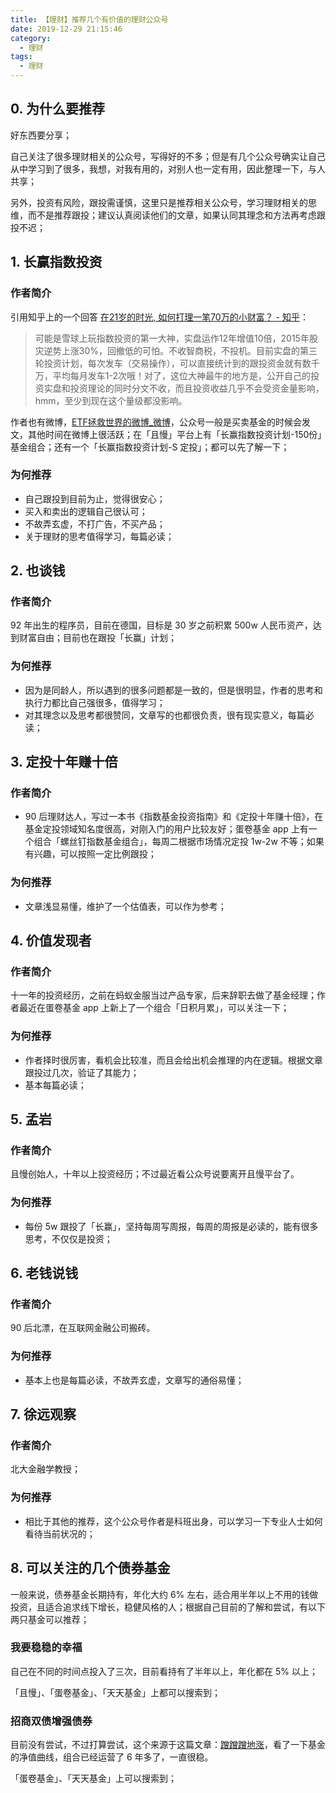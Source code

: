 ```yaml
---
title: 【理财】推荐几个有价值的理财公众号
date: 2019-12-29 21:15:46
category:
  - 理财
tags:
  - 理财
---
```


## 0. 为什么要推荐

好东西要分享；

自己关注了很多理财相关的公众号，写得好的不多；但是有几个公众号确实让自己从中学习到了很多，我想，对我有用的，对别人也一定有用，因此整理一下，与人共享；

另外，投资有风险，跟投需谨慎，这里只是推荐相关公众号，学习理财相关的思维，而不是推荐跟投；建议认真阅读他们的文章，如果认同其理念和方法再考虑跟投不迟；

<!-- more -->

## 1. 长赢指数投资

### 作者简介

引用知乎上的一个回答 [在21岁的时光, 如何打理一笔70万的小财富？ - 知乎](https://www.zhihu.com/question/67610112/answer/260313707)：

> 可能是雪球上玩指数投资的第一大神，实盘运作12年增值10倍，2015年股灾逆势上涨30%，回撤低的可怕。不收智商税，不投机。目前实盘的第三轮投资计划，每次发车（交易操作），可以直接统计到的跟投资金就有数千万，平均每月发车1-2次哦！对了，这位大神最牛的地方是，公开自己的投资实盘和投资理论的同时分文不收，而且投资收益几乎不会受资金量影响，hmm，至少到现在这个量级都没影响。

作者也有微博，[ETF拯救世界的微博_微博](https://www.weibo.com/chinaetfs?is_all=1)，公众号一般是买卖基金的时候会发文，其他时间在微博上很活跃；在「且慢」平台上有「长赢指数投资计划-150份」基金组合；还有一个「长赢指数投资计划-S 定投」；都可以先了解一下；

### 为何推荐

- 自己跟投到目前为止，觉得很安心；
- 买入和卖出的逻辑自己很认可；
- 不故弄玄虚，不打广告，不买产品；
- 关于理财的思考值得学习，每篇必读；

## 2. 也谈钱

### 作者简介

92 年出生的程序员，目前在德国，目标是 30 岁之前积累 500w 人民币资产，达到财富自由；目前也在跟投「长赢」计划；

### 为何推荐

- 因为是同龄人，所以遇到的很多问题都是一致的，但是很明显，作者的思考和执行力都比自己强很多，值得学习；
- 对其理念以及思考都很赞同，文章写的也都很负责，很有现实意义，每篇必读；


## 3. 定投十年赚十倍

### 作者简介

- 90 后理财达人，写过一本书《指数基金投资指南》和《定投十年赚十倍》，在基金定投领域知名度很高，对刚入门的用户比较友好；蛋卷基金 app 上有一个组合「螺丝钉指数基金组合」，每周二根据市场情况定投 1w-2w 不等；如果有兴趣，可以按照一定比例跟投；

### 为何推荐

- 文章浅显易懂，维护了一个估值表，可以作为参考；


## 4. 价值发现者

### 作者简介

十一年的投资经历，之前在蚂蚁金服当过产品专家，后来辞职去做了基金经理；作者最近在蛋卷基金 app 上新上了一个组合「日积月累」，可以关注一下；

### 为何推荐

- 作者择时很厉害，看机会比较准，而且会给出机会推理的内在逻辑。根据文章跟投过几次，验证了其能力；
- 基本每篇必读；


## 5. 孟岩

### 作者简介

且慢创始人，十年以上投资经历；不过最近看公众号说要离开且慢平台了。

### 为何推荐

- 每份 5w 跟投了「长赢」，坚持每周写周报，每周的周报是必读的，能有很多思考，不仅仅是投资；

## 6. 老钱说钱

### 作者简介

90 后北漂，在互联网金融公司搬砖。

### 为何推荐

- 基本上也是每篇必读，不故弄玄虚，文章写的通俗易懂；

## 7. 徐远观察

### 作者简介

北大金融学教授；

### 为何推荐

- 相比于其他的推荐，这个公众号作者是科班出身，可以学习一下专业人士如何看待当前状况的；

## 8. 可以关注的几个债券基金

一般来说，债券基金长期持有，年化大约 6% 左右，适合用半年以上不用的钱做投资，且适合追求线下增长，稳健风格的人；根据自己目前的了解和尝试，有以下两只基金可以推荐；

### 我要稳稳的幸福

自己在不同的时间点投入了三次，目前看持有了半年以上，年化都在 5% 以上；

「且慢」、「蛋卷基金」、「天天基金」上都可以搜索到；

### 招商双债增强债券

目前没有尝试，不过打算尝试，这个来源于这篇文章：[蹭蹭蹭地涨](https://mp.weixin.qq.com/s/DoiqT53UPam9QnW_QzIffw)，看了一下基金的净值曲线，组合已经运营了 6 年多了，一直很稳。

「蛋卷基金」、「天天基金」上可以搜索到；



